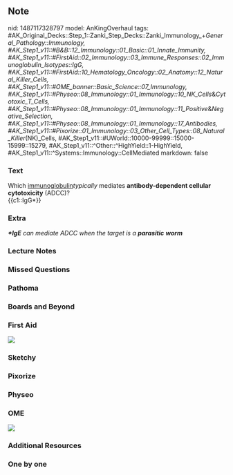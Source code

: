 ## Note
nid: 1487117328797
model: AnKingOverhaul
tags: #AK_Original_Decks::Step_1::Zanki_Step_Decks::Zanki_Immunology_+_General_Pathology::Immunology, #AK_Step1_v11::#B&B::12_Immunology::01_Basic::01_Innate_Immunity, #AK_Step1_v11::#FirstAid::02_Immunology::03_Immune_Responses::02_Immunoglobulin_Isotypes::IgG, #AK_Step1_v11::#FirstAid::10_Hematology_Oncology::02_Anatomy::12_Natural_Killer_Cells, #AK_Step1_v11::#OME_banner::Basic_Science::07_Immunology, #AK_Step1_v11::#Physeo::08_Immunology::01_Immunology::10_NK_Cells_&_Cytotoxic_T_Cells, #AK_Step1_v11::#Physeo::08_Immunology::01_Immunology::11_Positive_&_Negative_Selection, #AK_Step1_v11::#Physeo::08_Immunology::01_Immunology::17_Antibodies, #AK_Step1_v11::#Pixorize::01_Immunology::03_Other_Cell_Types::08_Natural_Killer_(NK)_Cells, #AK_Step1_v11::#UWorld::10000-99999::15000-15999::15279, #AK_Step1_v11::^Other::^HighYield::1-HighYield, #AK_Step1_v11::^Systems::Immunology::CellMediated
markdown: false

### Text
<div>
  Which <u>immunoglobulin</u><i>typically</i> mediates
  <b>antibody-dependent cellular cytotoxicity</b> (ADCC)?
</div>
<div>
  {{c1::IgG*}}
</div>

### Extra
<i><b>*IgE</b> can mediate ADCC when the target is a
<b>parasitic</b> <b>worm</b></i>

### Lecture Notes


### Missed Questions


### Pathoma


### Boards and Beyond


### First Aid
<img src="tmp9ZjrBY.png">

### Sketchy


### Pixorize


### Physeo


### OME
<div class="ome-widget">
  <a href=
  "https://onlinemeded.org/spa/immunology?ref=anki"><img src=
  "_OME_AnkiFlashcards_Topic_3.png"></a>
</div>

### Additional Resources


### One by one


